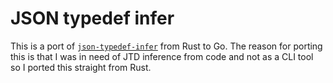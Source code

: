 # JSON typedef infer

This is a port of [`json-typedef-infer`][jtd-infer] from Rust to Go. The reason
for porting this is that I was in need of JTD inference from code and not as a
CLI tool so I ported this straight from Rust.

[jtd-infer]: https://github.com/jsontypedef/json-typedef-infer/
